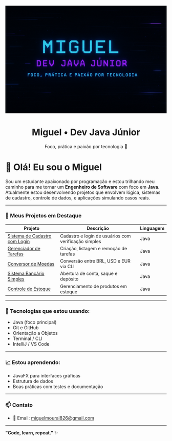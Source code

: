 <p align="center">
  <img src="https://github.com/miguelpzks/miguelpzks/raw/main/bannerGithub.png" alt="Banner do Miguel" />
</p>

<h1 align="center">Miguel • Dev Java Júnior</h1>
<p align="center">Foco, prática e paixão por tecnologia 🚀</p>

# 👋 Olá! Eu sou o Miguel

Sou um estudante apaixonado por programação e estou trilhando meu caminho para me tornar um **Engenheiro de Software** com foco em **Java**. Atualmente estou desenvolvendo projetos que envolvem lógica, sistemas de cadastro, controle de dados, e aplicações simulando casos reais.

---

### 🚀 Meus Projetos em Destaque

| Projeto | Descrição | Linguagem |
|--------|-----------|-----------|
| [Sistema de Cadastro com Login](https://github.com/miguelpzks/sistema-cadastro-login) | Cadastro e login de usuários com verificação simples | Java |
| [Gerenciador de Tarefas](https://github.com/miguelpzks/gerenciador-de-tarefas) | Criação, listagem e remoção de tarefas | Java |
| [Conversor de Moedas](https://github.com/miguelpzks/Conversor-de-Moedas) | Conversão entre BRL, USD e EUR via CLI | Java |
| [Sistema Bancário Simples](https://github.com/miguelpzks/sistema-bancario) | Abertura de conta, saque e depósito | Java |
| [Controle de Estoque](https://github.com/miguelpzks/controle-de-estoque) | Gerenciamento de produtos em estoque | Java |

---

### 💼 Tecnologias que estou usando:
- Java (foco principal)
- Git e GitHub
- Orientação a Objetos
- Terminal / CLI
- IntelliJ / VS Code

---

### 📈 Estou aprendendo:
- JavaFX para interfaces gráficas
- Estrutura de dados
- Boas práticas com testes e documentação

---

### 📫 Contato

- 📧 Email: miguelmoural826@gmail.com

---

**"Code, learn, repeat."** ✨

